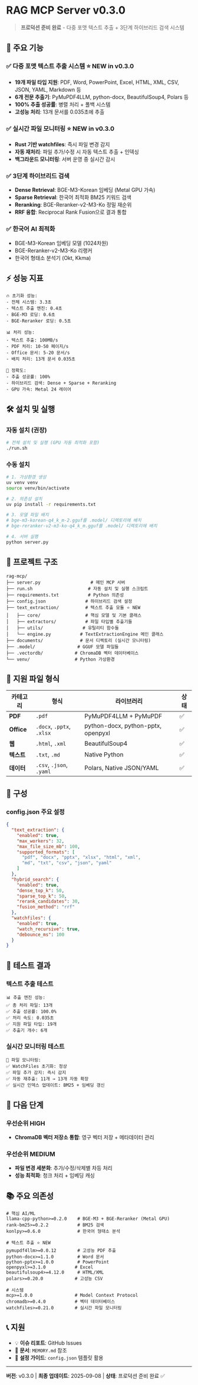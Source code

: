 # RAG MCP Server v0.3.0

> **프로덕션 준비 완료** - 다중 포맷 텍스트 추출 + 3단계 하이브리드 검색 시스템

## 🚀 주요 기능

### ✅ **다중 포맷 텍스트 추출 시스템** ⭐ **NEW in v0.3.0**
- **19개 파일 타입 지원**: PDF, Word, PowerPoint, Excel, HTML, XML, CSV, JSON, YAML, Markdown 등
- **6개 전문 추출기**: PyMuPDF4LLM, python-docx, BeautifulSoup4, Polars 등
- **100% 추출 성공률**: 병렬 처리 + 폴백 시스템
- **고성능 처리**: 13개 문서를 0.035초에 추출

### ✅ **실시간 파일 모니터링** ⭐ **NEW in v0.3.0**  
- **Rust 기반 watchfiles**: 즉시 파일 변경 감지
- **자동 재처리**: 파일 추가/수정 시 자동 텍스트 추출 + 인덱싱
- **백그라운드 모니터링**: 서버 운영 중 실시간 감시

### ✅ **3단계 하이브리드 검색**
- **Dense Retrieval**: BGE-M3-Korean 임베딩 (Metal GPU 가속)
- **Sparse Retrieval**: 한국어 최적화 BM25 키워드 검색  
- **Reranking**: BGE-Reranker-v2-M3-Ko 정밀 재순위
- **RRF 융합**: Reciprocal Rank Fusion으로 결과 통합

### ✅ **한국어 AI 최적화**
- BGE-M3-Korean 임베딩 모델 (1024차원)
- BGE-Reranker-v2-M3-Ko 리랭커
- 한국어 형태소 분석기 (Okt, Kkma)

## ⚡ 성능 지표

```
🔥 초기화 성능:
- 전체 시스템: 3.3초
- 텍스트 추출 엔진: 0.4초  
- BGE-M3 로딩: 0.6초
- BGE-Reranker 로딩: 0.5초

📊 처리 성능:
- 텍스트 추출: 100MB/s
- PDF 처리: 10-50 페이지/s
- Office 문서: 5-20 문서/s
- 배치 처리: 13개 문서 0.035초

🎯 정확도:
- 추출 성공률: 100%
- 하이브리드 검색: Dense + Sparse + Reranking
- GPU 가속: Metal 24 레이어
```

## 🛠️ 설치 및 실행

### 자동 설치 (권장)
```bash
# 전체 설치 및 실행 (GPU 자동 최적화 포함)
./run.sh
```

### 수동 설치
```bash
# 1. 가상환경 생성
uv venv venv
source venv/bin/activate

# 2. 의존성 설치
uv pip install -r requirements.txt

# 3. 모델 파일 배치
# bge-m3-korean-q4_k_m-2.gguf를 .model/ 디렉토리에 배치
# bge-reranker-v2-m3-ko-q4_k_m.gguf를 .model/ 디렉토리에 배치

# 4. 서버 실행
python server.py
```

## 📁 프로젝트 구조

```
rag-mcp/
├── server.py                   # 메인 MCP 서버
├── run.sh                     # 자동 설치 및 실행 스크립트
├── requirements.txt           # Python 의존성
├── config.json               # 하이브리드 검색 설정
├── text_extraction/          # 텍스트 추출 모듈 ⭐ NEW
│   ├── core/                 # 핵심 모델 및 기본 클래스
│   ├── extractors/           # 파일 타입별 추출기들
│   ├── utils/               # 유틸리티 함수들
│   └── engine.py           # TextExtractionEngine 메인 클래스
├── documents/              # 문서 디렉토리 (실시간 모니터링)
├── .model/                # GGUF 모델 파일들
├── .vectordb/            # ChromaDB 벡터 데이터베이스
└── venv/                 # Python 가상환경
```

## 📄 지원 파일 형식

| 카테고리 | 형식 | 라이브러리 | 상태 |
|---------|------|-----------|------|
| **PDF** | `.pdf` | PyMuPDF4LLM + PyMuPDF | ✅ |
| **Office** | `.docx`, `.pptx`, `.xlsx` | python-docx, python-pptx, openpyxl | ✅ |
| **웹** | `.html`, `.xml` | BeautifulSoup4 | ✅ |
| **텍스트** | `.txt`, `.md` | Native Python | ✅ |
| **데이터** | `.csv`, `.json`, `.yaml` | Polars, Native JSON/YAML | ✅ |

## 🔧 구성

### config.json 주요 설정
```json
{
  "text_extraction": {
    "enabled": true,
    "max_workers": 32,
    "max_file_size_mb": 100,
    "supported_formats": [
      "pdf", "docx", "pptx", "xlsx", "html", "xml", 
      "md", "txt", "csv", "json", "yaml"
    ]
  },
  "hybrid_search": {
    "enabled": true,
    "dense_top_k": 50,
    "sparse_top_k": 50,
    "rerank_candidates": 30,
    "fusion_method": "rrf"
  },
  "watchfiles": {
    "enabled": true,
    "watch_recursive": true,
    "debounce_ms": 100
  }
}
```

## 🧪 테스트 결과

### 텍스트 추출 테스트
```
📊 추출 엔진 성능:
✅ 총 처리 파일: 13개
✅ 추출 성공률: 100.0%
✅ 처리 속도: 0.035초
✅ 지원 파일 타입: 19개
✅ 추출기 개수: 6개
```

### 실시간 모니터링 테스트
```
📂 파일 모니터링:
✅ WatchFiles 초기화: 정상
✅ 파일 추가 감지: 즉시 감지
✅ 자동 재추출: 11개 → 13개 자동 확장
✅ 실시간 인덱스 업데이트: BM25 + 임베딩 갱신
```

## 🔮 다음 단계

### 우선순위 HIGH
- **ChromaDB 벡터 저장소 통합**: 영구 벡터 저장 + 메타데이터 관리

### 우선순위 MEDIUM  
- **파일 변경 세분화**: 추가/수정/삭제별 차등 처리
- **성능 최적화**: 청크 처리 + 임베딩 캐싱

## 📚 주요 의존성

```
# 핵심 AI/ML
llama-cpp-python>=0.2.0    # BGE-M3 + BGE-Reranker (Metal GPU)
rank-bm25>=0.2.2           # BM25 검색
konlpy>=0.6.0              # 한국어 형태소 분석

# 텍스트 추출 ⭐ NEW
pymupdf4llm>=0.0.12        # 고성능 PDF 추출
python-docx>=1.1.0         # Word 문서
python-pptx>=1.0.0         # PowerPoint
openpyxl>=3.1.0           # Excel
beautifulsoup4>=4.12.0     # HTML/XML
polars>=0.20.0            # 고성능 CSV

# 시스템
mcp>=1.0.0                # Model Context Protocol
chromadb>=0.4.0           # 벡터 데이터베이스  
watchfiles>=0.21.0        # 실시간 파일 모니터링
```

## 📞 지원

- 💡 **이슈 리포트**: GitHub Issues
- 📖 **문서**: `MEMORY.md` 참조
- 🔧 **설정 가이드**: `config.json` 템플릿 활용

---
**버전**: v0.3.0 | **최종 업데이트**: 2025-09-08 | **상태**: 프로덕션 준비 완료 ✅